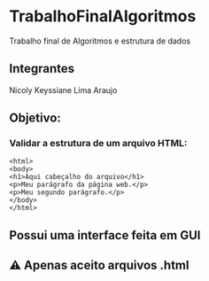 # TrabalhoFinalAlgoritmos
Trabalho final de Algoritmos e estrutura de dados

## Integrantes
Nicoly Keyssiane Lima Araujo


## Objetivo:
### Validar a estrutura de um arquivo HTML:

```
<html>
<body>
<h1>Aqui cabeçalho do arquivo</h1>
<p>Meu parágrafo da página web.</p>
<p>Meu segundo parágrafo.</p>
</body>
</html>
```

## Possui uma interface feita em GUI

## ⚠️ Apenas aceito arquivos .html
